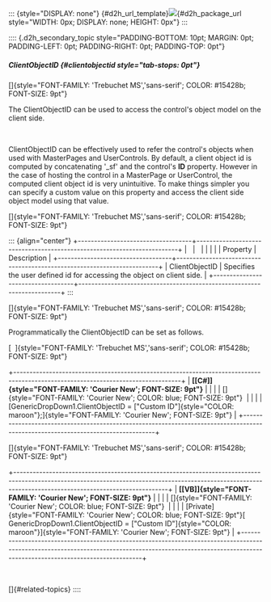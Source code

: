 ::: {style="DISPLAY: none"}
[](ms-xhelp:///?Id=d2h_url_template){#d2h_url_template}![](!package_url!){#d2h_package_url style="WIDTH: 0px; DISPLAY: none; HEIGHT: 0px"}
:::

:::: {.d2h_secondary_topic style="PADDING-BOTTOM: 10pt; MARGIN: 0pt; PADDING-LEFT: 0pt; PADDING-RIGHT: 0pt; PADDING-TOP: 0pt"}
##### ClientObjectID {#clientobjectid style="tab-stops: 0pt"}

[]{style="FONT-FAMILY: 'Trebuchet MS','sans-serif'; COLOR: #15428b; FONT-SIZE: 9pt"} 

The ClientObjectID can be used to access the control\'s object model on the client side.

 

ClientObjectID can be effectively used to refer the control\'s objects when used with MasterPages and UserControls. By default, a client object id is computed by concatenating \'\_sf\' and the control\'s **ID** property. However in the case of hosting the control in a MasterPage or UserControl, the computed client object id is very unintuitive. To make things simpler you can specify a custom value on this property and access the client side object model using that value.

[]{style="FONT-FAMILY: 'Trebuchet MS','sans-serif'; COLOR: #15428b; FONT-SIZE: 9pt"} 

::: {align="center"}
+-----------------------------------+------------------------------------------------------------------------+
|                                   |                                                                        |
|                                   |                                                                        |
| Property                          | Description                                                            |
+-----------------------------------+------------------------------------------------------------------------+
| ClientObjectID                    | Specifies the user defined id for accessing the object on client side. |
+-----------------------------------+------------------------------------------------------------------------+
:::

[]{style="FONT-FAMILY: 'Trebuchet MS','sans-serif'; COLOR: #15428b; FONT-SIZE: 9pt"} 

Programmatically the ClientObjectID can be set as follows.

[  ]{style="FONT-FAMILY: 'Trebuchet MS','sans-serif'; COLOR: #15428b; FONT-SIZE: 9pt"}

+---------------------------------------------------------------------------------------------------------------------------------+
| **[\[C#\]]{style="FONT-FAMILY: 'Courier New'; FONT-SIZE: 9pt"}**                                                                |
|                                                                                                                                 |
| []{style="FONT-FAMILY: 'Courier New'; COLOR: blue; FONT-SIZE: 9pt"}                                                             |
|                                                                                                                                 |
| [GenericDropDown1.ClientObjectID = [\"Custom ID\"]{style="COLOR: maroon"};]{style="FONT-FAMILY: 'Courier New'; FONT-SIZE: 9pt"} |
+---------------------------------------------------------------------------------------------------------------------------------+

[]{style="FONT-FAMILY: 'Trebuchet MS','sans-serif'; COLOR: #15428b; FONT-SIZE: 9pt"} 

+-----------------------------------------------------------------------------------------------------------------------------------------------------------------------------------------------------------+
| **[\[VB\]]{style="FONT-FAMILY: 'Courier New'; FONT-SIZE: 9pt"}**                                                                                                                                          |
|                                                                                                                                                                                                           |
| []{style="FONT-FAMILY: 'Courier New'; COLOR: blue; FONT-SIZE: 9pt"}                                                                                                                                       |
|                                                                                                                                                                                                           |
| [Private]{style="FONT-FAMILY: 'Courier New'; COLOR: blue; FONT-SIZE: 9pt"}[ GenericDropDown1.ClientObjectID = [\"Custom ID\"]{style="COLOR: maroon"}]{style="FONT-FAMILY: 'Courier New'; FONT-SIZE: 9pt"} |
+-----------------------------------------------------------------------------------------------------------------------------------------------------------------------------------------------------------+

 

[]{#related-topics}
::::
